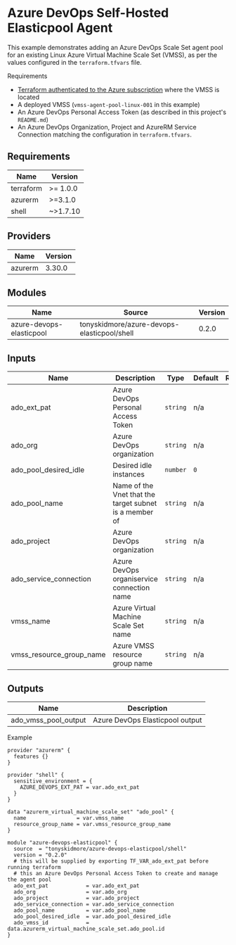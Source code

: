 # Azure DevOps Self-Hosted Elasticpool Agent

This example demonstrates adding an Azure DevOps Scale Set agent pool for
an existing Linux Azure Virtual Machine Scale Set (VMSS), as per the values configured
in the `terraform.tfvars` file.

Requirements

* [Terraform authenticated to the Azure subscription][tf-auth-azure] where the VMSS is located
* A deployed VMSS (`vmss-agent-pool-linux-001` in this example)
* An Azure DevOps Personal Access Token (as described in this project's `README.md`)
* An Azure DevOps Organization, Project and AzureRM Service Connection matching the configuration in `terraform.tfvars`.


<!-- BEGIN_TF_DOCS -->

## Requirements

| Name | Version |
|------|---------|
| terraform | >= 1.0.0 |
| azurerm | >=3.1.0 |
| shell | ~>1.7.10 |
## Providers

| Name | Version |
|------|---------|
| azurerm | 3.30.0 |
## Modules

| Name | Source | Version |
|------|--------|---------|
| azure-devops-elasticpool | tonyskidmore/azure-devops-elasticpool/shell | 0.2.0 |
## Inputs

| Name | Description | Type | Default | Required |
|------|-------------|------|---------|:--------:|
| ado\_ext\_pat | Azure DevOps Personal Access Token | `string` | n/a | yes |
| ado\_org | Azure DevOps organization | `string` | n/a | yes |
| ado\_pool\_desired\_idle | Desired idle instances | `number` | `0` | no |
| ado\_pool\_name | Name of the Vnet that the target subnet is a member of | `string` | n/a | yes |
| ado\_project | Azure DevOps organization | `string` | n/a | yes |
| ado\_service\_connection | Azure DevOps organiservice connection name | `string` | n/a | yes |
| vmss\_name | Azure Virtual Machine Scale Set name | `string` | n/a | yes |
| vmss\_resource\_group\_name | Azure VMSS resource group name | `string` | n/a | yes |
## Outputs

| Name | Description |
|------|-------------|
| ado\_vmss\_pool\_output | Azure DevOps Elasticpool output |

Example

```hcl
provider "azurerm" {
  features {}
}

provider "shell" {
  sensitive_environment = {
    AZURE_DEVOPS_EXT_PAT = var.ado_ext_pat
  }
}

data "azurerm_virtual_machine_scale_set" "ado_pool" {
  name                = var.vmss_name
  resource_group_name = var.vmss_resource_group_name
}

module "azure-devops-elasticpool" {
  source  = "tonyskidmore/azure-devops-elasticpool/shell"
  version = "0.2.0"
  # this will be supplied by exporting TF_VAR_ado_ext_pat before running terraform
  # this an Azure DevOps Personal Access Token to create and manage the agent pool
  ado_ext_pat            = var.ado_ext_pat
  ado_org                = var.ado_org
  ado_project            = var.ado_project
  ado_service_connection = var.ado_service_connection
  ado_pool_name          = var.ado_pool_name
  ado_pool_desired_idle  = var.ado_pool_desired_idle
  ado_vmss_id            = data.azurerm_virtual_machine_scale_set.ado_pool.id
}
```
<!-- END_TF_DOCS -->

[tf-auth-azure]: https://learn.microsoft.com/en-us/azure/developer/terraform/authenticate-to-azure?tabs=bash#specify-service-principal-credentials-in-environment-variables
